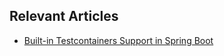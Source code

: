 ## Relevant Articles
- [Built-in Testcontainers Support in Spring Boot](https://www.baeldung.com/spring-boot-built-in-testcontainers)
